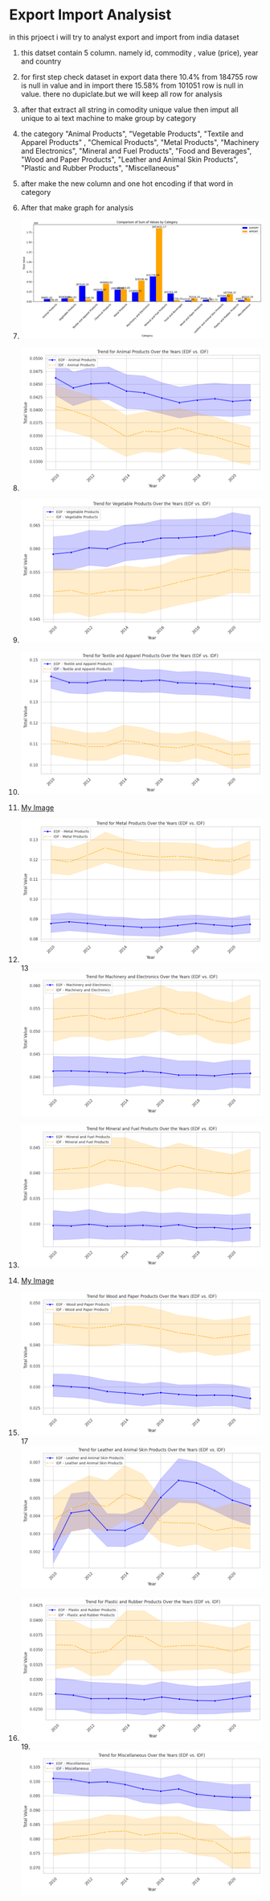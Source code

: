 # Export Import Analysist
in this prjoect i will try to analyst export and import from india dataset

1. this datset contain 5 column. namely id,  commodity , value (price), year and country
2. for first step check dataset in export data there 10.4% from 184755 row is null in value and in import there 15.58% from 101051 row is null in value. there no dupiclate.but we will keep all row for analysis
3. after that extract all string in comodity unique value then imput all unique to ai text machine to make group by category
4. the category
    "Animal Products",
    "Vegetable Products",
    "Textile and Apparel Products" ,
    "Chemical Products",    "Metal Products",
    "Machinery and Electronics",
    "Mineral and Fuel Products",
    "Food and Beverages",
    "Wood and Paper Products",
    "Leather and Animal Skin Products",
    "Plastic and Rubber Products",
    "Miscellaneous"
5.  after make the new column and one hot encoding if that word in category
6.  After that make graph for analysis
7.  ![My Image](picture/importexporttotal.png)

8.  ![My Image](picture/download.png)
9.   ![My Image](picture/download(1).png)
10.   ![My Image](picture/download(2).png)
11. [My Image](picture/download(3).png)
1.  ![My Image](picture/download(4).png)
13   ![My Image](picture/download(5).png)
14.   ![My Image](picture/download(6).png)
15. [My Image](picture/download(7).png)
1.  ![My Image](picture/download(8).png)
17   ![My Image](picture/download(9).png)
18.   ![My Image](picture/download(10).png)
19.![y Image](picture/download(11).png)
